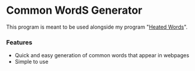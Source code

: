 # Common WordS Generator

This program is meant to be used alongside my program "[Heated Words](https://github.com/Sevaarcen/HeatedWords)".

### Features
* Quick and easy generation of common words that appear in webpages
* Simple to use
